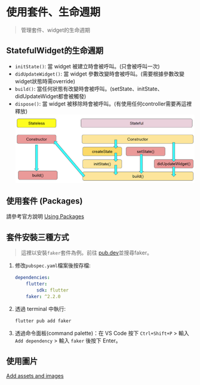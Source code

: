 # 使用套件、生命週期
> 管理套件、widget的生命週期

## StatefulWidget的生命週期
- `initState()`: 當 widget 被建立時會被呼叫。(只會被呼叫一次)
- `didUpdateWidget()`: 當 widget 參數改變時會被呼叫。(需要根據參數改變widget狀態時需override)
- `build()`: 當任何狀態有改變時會被呼叫。(setState、initState、didUpdateWidget都會被觸發)
- `dispose()`: 當 widget 被移除時會被呼叫。(有使用任何controller需要再這裡釋放)
![alt text](Images/life_cycle.png)
## 使用套件 (Packages)
請參考官方說明 [Using Packages](https://docs.flutter.dev/packages-and-plugins/using-packages)
## 套件安裝三種方式
> 這裡以安裝`faker`套件為例。前往 [pub.dev](https://pub.dev/)並搜尋faker。
1. 修改`pubspec.yaml`檔案後按存檔:
    ```yaml
    dependencies:
        flutter:
            sdk: flutter
        faker: ^2.2.0
    ```
2. 透過 terminal 中執行:
    ```bash
    flutter pub add faker
    ```
3. 透過命令面板(command palette)：在 VS Code 按下 `Ctrl+Shift+P` > 輸入 `Add dependency` > 輸入 `faker` 後按下 Enter。


## 使用圖片
[Add assets and images](https://flutter.dev/docs/development/ui/assets-and-images)